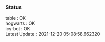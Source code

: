 ### Status


table : OK  
hogwarts : OK  
icy-bot : OK  
Latest Update : 2021-12-20 05:08:58.662320
